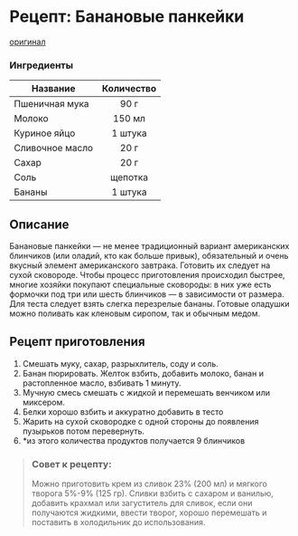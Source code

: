# Рецепт: Банановые панкейки
[оригинал](https://eda.ru/recepty/zavtraki/bananovie-pankejki-35975)

### Ингредиенты
| Название        	| Количество    |
| -------------   	|:-------------:|
| Пшеничная мука  	| 90 г 			|
| Молоко  			| 150 мл 		|
| Куриное яйцо		| 1 штука 		|
| Сливочное масло   | 20 г 			|
| Сахар             | 20 г			|
| Соль              | щепотка    	|
| Бананы            | 1 штука     	|

## Описание
Банановые панкейки — не менее традиционный вариант американских блинчиков (или оладий, кто как больше привык), обязательный и очень вкусный элемент американского завтрака. Готовить их следует на сухой сковороде. Чтобы процесс приготовления происходил быстрее, многие хозяйки покупают специальные сковороды: в них уже есть формочки под три или шесть блинчиков — в зависимости от размера. Для теста следует взять слегка перезрелые бананы. Готовые оладушки можно поливать как кленовым сиропом, так и обычным медом.

## Рецепт приготовления

1. Смешать муку, сахар, разрыхлитель, соду и соль.
2. Банан пюрировать. Желток взбить, добавить молоко, банан и растопленное масло, взбивать 1 минуту.
3. Мучную смесь смешать с жидкой и перемешать венчиком или миксером.
4. Белки хорошо взбить и аккуратно добавить в тесто
5. Жарить на сухой сковородке с одной стороны до появления пузырьков потом перевернуть.
6. *из этого количества продуктов получается 9 блинчиков

>### Совет к рецепту:
>
>Можно приготовить крем из сливок 23% (200 мл) и мягкого творога 5%-9% (125 гр). Сливки взбить с сахаром и ванилью, добавить крахмал или загуститель для сливок, если они получаются жидкими, ввести творог, хорошо перемешать и поставить в холодильник до использования.
